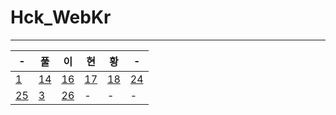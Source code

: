 # Hck_WebKr

---

|-|풀|이|현|황|-|
|---|---|---|---|---|---|
|[1](1.md)|[14](14.md)|[16](16.md)|[17](17.md)|[18](18.md)|[24](24.md)|
|[25](25.md)|[3](3.md)|[26](26.md)|-|-|-|
